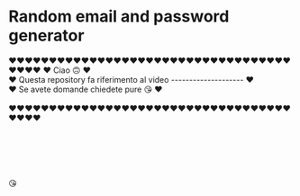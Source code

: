 # Random email and password generator
❤❤❤❤❤❤❤❤❤❤❤❤❤❤❤❤❤❤❤❤❤❤❤❤❤❤❤❤❤❤❤❤❤❤❤❤❤❤❤
❤ Ciao 🙃                                                         ❤<br />
❤ Questa repository fa riferimento al video --------------------   ❤ <br />
❤ Se avete domande chiedete pure 😘                               ❤<br /><br />
❤❤❤❤❤❤❤❤❤❤❤❤❤❤❤❤❤❤❤❤❤❤❤❤❤❤❤❤❤❤❤❤❤❤❤❤❤❤❤

<br /><br /><br /><br /><br />
😘<br />
